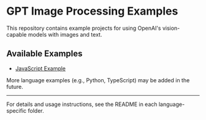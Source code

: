 # GPT Image Processing Examples

This repository contains example projects for using OpenAI's vision-capable models with images and text.

## Available Examples

- [JavaScript Example](./javascript/README.md)

More language examples (e.g., Python, TypeScript) may be added in the future.

---

For details and usage instructions, see the README in each language-specific folder.
